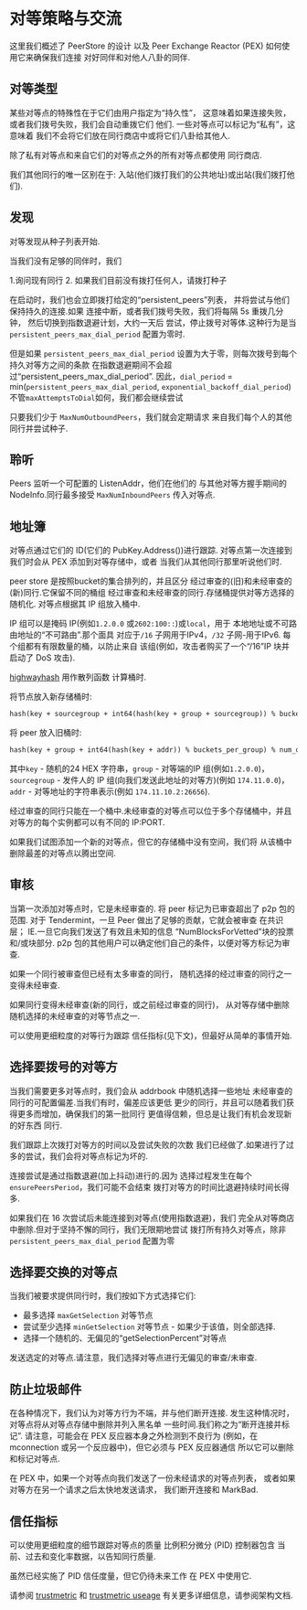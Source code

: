 # 对等策略与交流

这里我们概述了 PeerStore 的设计
以及 Peer Exchange Reactor (PEX) 如何使用它来确保我们连接
对好同伴和对他人八卦的同伴.

## 对等类型

某些对等点的特殊性在于它们由用户指定为“持久性”，
这意味着如果连接失败，或者我们拨号失败，我们会自动重拨它们
他们.
一些对等点可以标记为“私有”，这意味着
我们不会将它们放在同行商店中或将它们八卦给其他人.

除了私有对等点和来自它们的对等点之外的所有对等点都使用
同行商店.

我们其他同行的唯一区别在于:
入站(他们拨打我们的公共地址)或出站(我们拨打他们).

## 发现

对等发现从种子列表开始.

当我们没有足够的同伴时，我们

1.询问现有同行
2. 如果我们目前没有拨打任何人，请拨打种子

在启动时，我们也会立即拨打给定的“persistent_peers”列表，
并将尝试与他们保持持久的连接.如果
连接中断，或者我们拨号失败，我们将每隔 5s 重拨几分钟，
然后切换到指数退避计划，大约一天后
尝试，停止拨号对等体.这种行为是当 `persistent_peers_max_dial_period` 配置为零时.

但是如果 `persistent_peers_max_dial_period` 设置为大于零，则每次拨号到每个持久对等方之间的条款
在指数退避期间不会超过“persistent_peers_max_dial_period”.
因此，`dial_period` = min(`persistent_peers_max_dial_period`, `exponential_backoff_dial_period`)
不管`maxAttemptsToDial`如何，我们都会继续尝试

只要我们少于 `MaxNumOutboundPeers`，我们就会定期请求
来自我们每个人的其他同行并尝试种子.

## 聆听

Peers 监听一个可配置的 ListenAddr，他们在他们的
与其他对等方握手期间的 NodeInfo.同行最多接受
`MaxNumInboundPeers` 传入对等点.

## 地址簿

对等点通过它们的 ID(它们的 PubKey.Address())进行跟踪.
对等点第一次连接到我们时会从 PEX 添加到对等存储中，或者
当我们从其他同行那里听说他们时.

peer store 是按照bucket的集合排列的，并且区分
经过审查的(旧)和未经审查的(新)同行.它保留不同的桶组
经过审查和未经审查的同行.存储桶提供对等方选择的随机化.
对等点根据其 IP 组放入桶中.

IP 组可以是掩码 IP(例如`1.2.0.0` 或`2602:100::`)或`local`，用于
本地地址或不可路由地址的“不可路由”.那个面具
对应于`/16` 子网用于IPv4，`/32​​` 子网-用于IPv6.
每个组都有有限数量的桶，以防止来自
该组(例如，攻击者购买了一个“/16”IP 块并启动了 DoS
攻击).

[highwayhash](https://arxiv.org/abs/1612.06257) 用作散列函数
计算桶时.

将节点放入新存储桶时:

```md
hash(key + sourcegroup + int64(hash(key + group + sourcegroup)) % bucket_per_group) % num_new_buckets
```

将 peer 放入旧桶时:

```md
hash(key + group + int64(hash(key + addr)) % buckets_per_group) % num_old_buckets
```

其中`key` - 随机的24 HEX 字符串，`group` - 对等端的IP 组(例如`1.2.0.0`)，
`sourcegroup` - 发件人的 IP 组(向我们发送此地址的对等方)(例如 `174.11.0.0`)，
`addr` - 对等地址的字符串表示(例如 `174.11.10.2:26656`).

经过审查的同行只能在一个桶中.未经审查的对等点可以位于多个存储桶中，并且
对等方的每个实例都可以有不同的 IP:PORT.

如果我们试图添加一个新的对等点，但它的存储桶中没有空间，我们将
从该桶中删除最差的对等点以腾出空间.

## 审核

当第一次添加对等点时，它是未经审查的.
将 peer 标记为已审查超出了 p2p 包的范围.
对于 Tendermint，一旦 Peer 做出了足够的贡献，它就会被审查
在共识层； IE.一旦它向我们发送了有效且未知的信息
“NumBlocksForVetted”块的投票和/或块部分.
p2p 包的其他用户可以确定他们自己的条件，以便对等方标记为审查.

如果一个同行被审查但已经有太多审查的同行，
随机选择的经过审查的同行之一变得未经审查.

如果同行变得未经审查(新的同行，或之前经过审查的同行)，
从对等存储中删除随机选择的未经审查的对等节点之一.

可以使用更细粒度的对等行为跟踪
信任指标(见下文)，但最好从简单的事情开始.

## 选择要拨号的对等方

当我们需要更多对等点时，我们会从 addrbook 中随机选择一些地址
未经审查的同行的可配置偏差.当我们有时，偏差应该更低
更少的同行，并且可以随着我们获得更多而增加，确保我们的第一批同行
更值得信赖，但总是让我们有机会发现新的好东西
同行.

我们跟踪上次拨打对等方的时间以及尝试失败的次数
我们已经做了.如果进行了过多的尝试，我们会将对等点标记为坏的.

连接尝试是通过指数退避(加上抖动)进行的.因为
选择过程发生在每个 `ensurePeersPeriod`，我们可能不会结束
拨打对等方的时间比退避持续时间长得多.

如果我们在 16 次尝试后未能连接到对等点(使用指数退避)，我们
完全从对等商店中删除.但对于坚持不懈的同行，我们无限期地尝试
拨打所有持久对等点，除非 `persistent_peers_max_dial_period` 配置为零

## 选择要交换的对等点

当我们被要求提供同行时，我们按如下方式选择它们:

- 最多选择 `maxGetSelection` 对等节点
- 尝试至少选择 `minGetSelection` 对等节点 - 如果少于该值，则全部选择.
- 选择一个随机的、无偏见的“getSelectionPercent”对等点

发送选定的对等点.请注意，我们选择对等点进行无偏见的审查/未审查.

## 防止垃圾邮件

在各种情况下，我们认为对等方行为不端，并与他们断开连接.
发生这种情况时，对等点将从对等点存储中删除并列入黑名单
一些时间.我们称之为“断开连接并标记”.
请注意，可能会在 PEX 反应器本身之外检测到不良行为
(例如，在 mconnection 或另一个反应器中)，但它必须与 PEX 反应器通信
所以它可以删除和标记对等点.

在 PEX 中，如果一个对等点向我们发送了一份未经请求的对等点列表，
或者如果对等方在另一个请求之后太快地发送请求，
我们断开连接和 MarkBad.

## 信任指标

可以使用更细粒度的细节跟踪对等点的质量
比例积分微分 (PID) 控制器包含
当前、过去和变化率数据，以告知同行质量.

虽然已经实施了 PID 信任度量，但它仍待未来工作
在 PEX 中使用它.

请参阅 [trustmetric](https://github.com/tendermint/tendermint/blob/master/docs/architecture/adr-006-trust-metric.md)
和 [trustmetric useage](https://github.com/tendermint/tendermint/blob/master/docs/architecture/adr-007-trust-metric-usage.md)
有关更多详细信息，请参阅架构文档.





<!-- todo: diagrams!!! -->
